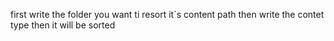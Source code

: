 first write the folder you want ti resort it`s content path
then write the contet type 
then it will be sorted
